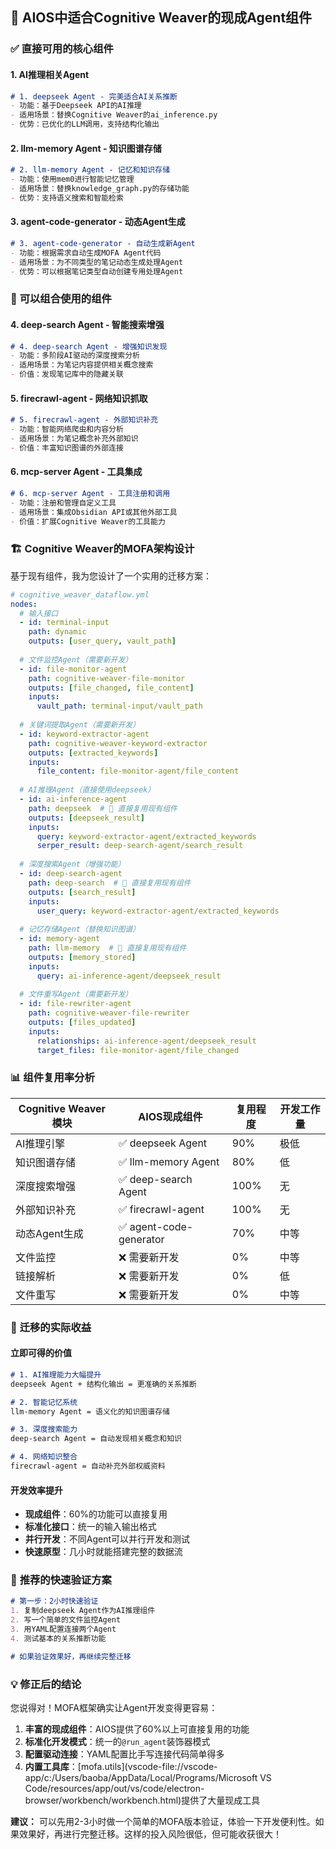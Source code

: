 ## 🎯 **AIOS中适合Cognitive Weaver的现成Agent组件**

### ✅ **直接可用的核心组件**

#### 1. **AI推理相关Agent**

```markdown
# 1. deepseek Agent - 完美适合AI关系推断
- 功能：基于Deepseek API的AI推理
- 适用场景：替换Cognitive Weaver的ai_inference.py
- 优势：已优化的LLM调用，支持结构化输出
```



#### 2. **llm-memory Agent - 知识图谱存储**

```markdown
# 2. llm-memory Agent - 记忆和知识存储
- 功能：使用mem0进行智能记忆管理
- 适用场景：替换knowledge_graph.py的存储功能
- 优势：支持语义搜索和智能检索
```



#### 3. **agent-code-generator - 动态Agent生成**

```markdown
# 3. agent-code-generator - 自动生成新Agent
- 功能：根据需求自动生成MOFA Agent代码
- 适用场景：为不同类型的笔记动态生成处理Agent
- 优势：可以根据笔记类型自动创建专用处理Agent
```



### 🔧 **可以组合使用的组件**

#### 4. **deep-search Agent - 智能搜索增强**

```markdown
# 4. deep-search Agent - 增强知识发现
- 功能：多阶段AI驱动的深度搜索分析
- 适用场景：为笔记内容提供相关概念搜索
- 价值：发现笔记库中的隐藏关联
```



#### 5. **firecrawl-agent - 网络知识抓取**

```markdown
# 5. firecrawl-agent - 外部知识补充
- 功能：智能网络爬虫和内容分析
- 适用场景：为笔记概念补充外部知识
- 价值：丰富知识图谱的外部连接
```



#### 6. **mcp-server Agent - 工具集成**

```markdown
# 6. mcp-server Agent - 工具注册和调用
- 功能：注册和管理自定义工具
- 适用场景：集成Obsidian API或其他外部工具
- 价值：扩展Cognitive Weaver的工具能力
```



### 🏗️ **Cognitive Weaver的MOFA架构设计**

基于现有组件，我为您设计了一个实用的迁移方案：

```yaml
# cognitive_weaver_dataflow.yml
nodes:
  # 输入接口
  - id: terminal-input
    path: dynamic
    outputs: [user_query, vault_path]
  
  # 文件监控Agent（需要新开发）
  - id: file-monitor-agent
    path: cognitive-weaver-file-monitor
    outputs: [file_changed, file_content]
    inputs: 
      vault_path: terminal-input/vault_path
  
  # 关键词提取Agent（需要新开发）
  - id: keyword-extractor-agent
    path: cognitive-weaver-keyword-extractor  
    outputs: [extracted_keywords]
    inputs:
      file_content: file-monitor-agent/file_content
  
  # AI推理Agent（直接使用deepseek）
  - id: ai-inference-agent
    path: deepseek  # 🎯 直接复用现有组件
    outputs: [deepseek_result]
    inputs:
      query: keyword-extractor-agent/extracted_keywords
      serper_result: deep-search-agent/search_result
  
  # 深度搜索Agent（增强功能）
  - id: deep-search-agent  
    path: deep-search  # 🎯 直接复用现有组件
    outputs: [search_result]
    inputs:
      user_query: keyword-extractor-agent/extracted_keywords
  
  # 记忆存储Agent（替换知识图谱）
  - id: memory-agent
    path: llm-memory  # 🎯 直接复用现有组件
    outputs: [memory_stored]
    inputs:
      query: ai-inference-agent/deepseek_result
  
  # 文件重写Agent（需要新开发）
  - id: file-rewriter-agent
    path: cognitive-weaver-file-rewriter
    outputs: [files_updated]
    inputs:
      relationships: ai-inference-agent/deepseek_result
      target_files: file-monitor-agent/file_changed
```



### 📊 **组件复用率分析**

| Cognitive Weaver模块 | AIOS现成组件           | 复用程度 | 开发工作量 |
| -------------------- | ---------------------- | -------- | ---------- |
| AI推理引擎           | ✅ deepseek Agent       | 90%      | 极低       |
| 知识图谱存储         | ✅ llm-memory Agent     | 80%      | 低         |
| 深度搜索增强         | ✅ deep-search Agent    | 100%     | 无         |
| 外部知识补充         | ✅ firecrawl-agent      | 100%     | 无         |
| 动态Agent生成        | ✅ agent-code-generator | 70%      | 中等       |
| 文件监控             | ❌ 需要新开发           | 0%       | 中等       |
| 链接解析             | ❌ 需要新开发           | 0%       | 低         |
| 文件重写             | ❌ 需要新开发           | 0%       | 中等       |

### 🎉 **迁移的实际收益**

#### **立即可得的价值**

```markdown
# 1. AI推理能力大幅提升
deepseek Agent + 结构化输出 = 更准确的关系推断

# 2. 智能记忆系统
llm-memory Agent = 语义化的知识图谱存储

# 3. 深度搜索能力
deep-search Agent = 自动发现相关概念和知识

# 4. 网络知识整合
firecrawl-agent = 自动补充外部权威资料
```



#### **开发效率提升**

- **现成组件**：60%的功能可以直接复用
- **标准化接口**：统一的输入输出格式
- **并行开发**：不同Agent可以并行开发和测试
- **快速原型**：几小时就能搭建完整的数据流

### 🚀 **推荐的快速验证方案**

```markdown
# 第一步：2小时快速验证
1. 复制deepseek Agent作为AI推理组件
2. 写一个简单的文件监控Agent
3. 用YAML配置连接两个Agent
4. 测试基本的关系推断功能

# 如果验证效果好，再继续完整迁移
```



### 💡 **修正后的结论**

您说得对！MOFA框架确实让Agent开发变得更容易：

1. **丰富的现成组件**：AIOS提供了60%以上可直接复用的功能
2. **标准化开发模式**：统一的`@run_agent`装饰器模式
3. **配置驱动连接**：YAML配置比手写连接代码简单得多
4. **内置工具库**：[mofa.utils](vscode-file://vscode-app/c:/Users/baoba/AppData/Local/Programs/Microsoft VS Code/resources/app/out/vs/code/electron-browser/workbench/workbench.html)提供了大量现成工具

**建议：** 可以先用2-3小时做一个简单的MOFA版本验证，体验一下开发便利性。如果效果好，再进行完整迁移。这样的投入风险很低，但可能收获很大！